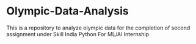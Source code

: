 # Olympic-Data-Analysis
This is a repository to analyze olympic data for the completion of second assignment under Skill India Python For ML/AI Internship 
